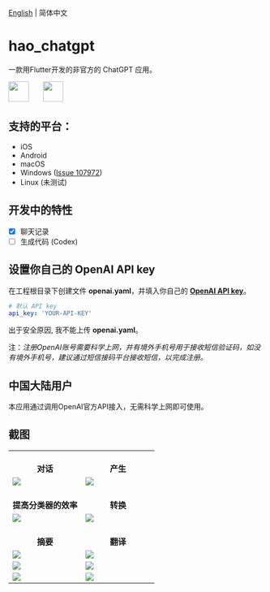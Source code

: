 [English](README.md) | 简体中文

# hao_chatgpt

一款用Flutter开发的非官方的 ChatGPT 应用。

<img src="https://github.com/conghaonet/hao_chatgpt/raw/master/screenshots/flutter_logo.png" height="40"/>&emsp;&emsp;<img src="https://github.com/conghaonet/hao_chatgpt/raw/master/screenshots/openai_logo.png" height="40"/>

## 支持的平台：
* iOS
* Android
* macOS
* Windows ([Issue 107972](https://github.com/flutter/flutter/issues/107972))
* Linux (未测试)

## 开发中的特性
- [x] 聊天记录
- [ ] 生成代码 (Codex)

## 设置你自己的 OpenAI API key

在工程根目录下创建文件 **openai.yaml**，并填入你自己的 [**OpenAI API key**](https://beta.openai.com/account/api-keys)。
```yaml
# 默认 API key
api_key: 'YOUR-API-KEY'
```
出于安全原因, 我不能上传 **openai.yaml**。

注：_注册OpenAI账号需要科学上网，并有境外手机号用于接收短信验证码，如没有境外手机号，建议通过短信接码平台接收短信，以完成注册。_

## 中国大陆用户
本应用通过调用OpenAI官方API接入，无需科学上网即可使用。

## 截图
<Table>
    <tr align="center">
        <td width="50%"><br/><b>对话</b></td>
        <td width="50%"><br/><b>产生</b></td>
    </tr>
    <tr>
        <td width="50%">
            <img src="https://s2.loli.net/2023/01/10/7Xc4yUhg2LVqQvE.jpg"/>
        </td>
        <td width="50%">
            <img src="https://s2.loli.net/2023/01/10/ITAut7XkFPcHO1C.jpg"/>
        </td>
    </tr>
    <tr align="center">
        <td width="50%"><br/><b>提高分类器的效率</b></td>
        <td width="50%"><br/><b>转换</b></td>
    </tr>
    <tr>
        <td width="50%">
            <img src="https://s2.loli.net/2023/01/10/lwjDFrsJGBUpZCP.jpg"/>
        </td>
        <td width="50%">
            <img src="https://s2.loli.net/2023/01/10/4RsOKU2PYbB5AFj.jpg"/>
        </td>
    </tr>
    <tr align="center">
        <td width="50%"><br/><b>摘要</b></td>
        <td width="50%"><br/><b>翻译</b></td>
    </tr>
    <tr>
        <td width="50%">
            <img src="https://s2.loli.net/2023/01/10/Z4QVfdXaLUrC6Ag.jpg"/>
        </td>
        <td width="50%">
            <img src="https://s2.loli.net/2023/01/10/LTydQhFDKOlAPag.jpg"/>
        </td>
    </tr>
    <tr>
        <td width="50%">
            <img src="https://s2.loli.net/2023/01/10/wkgEdCA4rlt5zVD.jpg"/>
        </td>
        <td width="50%">
            <img src="https://s2.loli.net/2023/01/11/bAyWgLhaMijnpEV.jpg"/>
        </td>
    </tr>
    <tr>
        <td width="50%">
            <img src="https://s2.loli.net/2023/01/10/ZdVT492vCJBhupg.jpg"/>
        </td>
        <td width="50%">
            <img src="https://s2.loli.net/2023/01/10/RslaB3bxeHZ9TJV.jpg"/>
        </td>
    </tr>
</Table>
